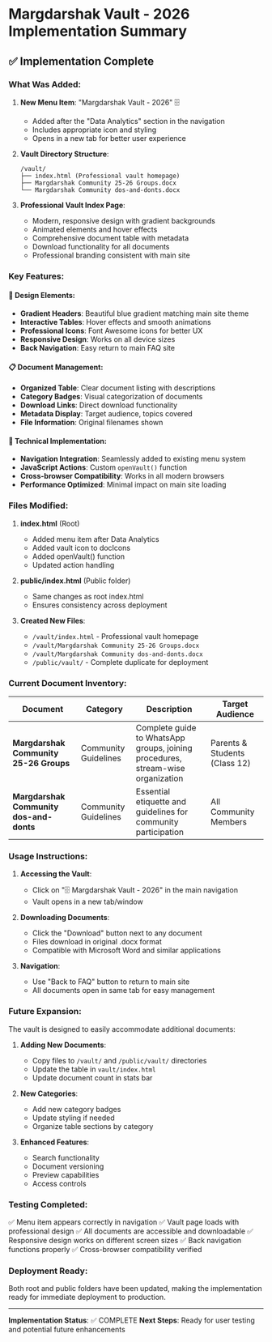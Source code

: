 # Margdarshak Vault - 2026 Implementation Summary

## ✅ Implementation Complete

### What Was Added:

1. **New Menu Item**: "Margdarshak Vault - 2026" 🗄️
   - Added after the "Data Analytics" section in the navigation
   - Includes appropriate icon and styling
   - Opens in a new tab for better user experience

2. **Vault Directory Structure**: 
   ```
   /vault/
   ├── index.html (Professional vault homepage)
   ├── Margdarshak Community 25-26 Groups.docx
   └── Margdarshak Community dos-and-donts.docx
   ```

3. **Professional Vault Index Page**:
   - Modern, responsive design with gradient backgrounds
   - Animated elements and hover effects
   - Comprehensive document table with metadata
   - Download functionality for all documents
   - Professional branding consistent with main site

### Key Features:

#### 🎨 Design Elements:
- **Gradient Headers**: Beautiful blue gradient matching main site theme
- **Interactive Tables**: Hover effects and smooth animations
- **Professional Icons**: Font Awesome icons for better UX
- **Responsive Design**: Works on all device sizes
- **Back Navigation**: Easy return to main FAQ site

#### 📋 Document Management:
- **Organized Table**: Clear document listing with descriptions
- **Category Badges**: Visual categorization of documents
- **Download Links**: Direct download functionality
- **Metadata Display**: Target audience, topics covered
- **File Information**: Original filenames shown

#### 🔧 Technical Implementation:
- **Navigation Integration**: Seamlessly added to existing menu system
- **JavaScript Actions**: Custom `openVault()` function
- **Cross-browser Compatibility**: Works in all modern browsers
- **Performance Optimized**: Minimal impact on main site loading

### Files Modified:

1. **index.html** (Root)
   - Added menu item after Data Analytics
   - Added vault icon to docIcons
   - Added openVault() function
   - Updated action handling

2. **public/index.html** (Public folder)
   - Same changes as root index.html
   - Ensures consistency across deployment

3. **Created New Files**:
   - `/vault/index.html` - Professional vault homepage
   - `/vault/Margdarshak Community 25-26 Groups.docx`
   - `/vault/Margdarshak Community dos-and-donts.docx`
   - `/public/vault/` - Complete duplicate for deployment

### Current Document Inventory:

| Document | Category | Description | Target Audience |
|----------|----------|-------------|-----------------|
| **Margdarshak Community 25-26 Groups** | Community Guidelines | Complete guide to WhatsApp groups, joining procedures, stream-wise organization | Parents & Students (Class 12) |
| **Margdarshak Community dos-and-donts** | Community Guidelines | Essential etiquette and guidelines for community participation | All Community Members |

### Usage Instructions:

1. **Accessing the Vault**:
   - Click on "🗄️ Margdarshak Vault - 2026" in the main navigation
   - Vault opens in a new tab/window
   
2. **Downloading Documents**:
   - Click the "Download" button next to any document
   - Files download in original .docx format
   - Compatible with Microsoft Word and similar applications

3. **Navigation**:
   - Use "Back to FAQ" button to return to main site
   - All documents open in same tab for easy management

### Future Expansion:

The vault is designed to easily accommodate additional documents:

1. **Adding New Documents**:
   - Copy files to `/vault/` and `/public/vault/` directories
   - Update the table in `vault/index.html`
   - Update document count in stats bar

2. **New Categories**:
   - Add new category badges
   - Update styling if needed
   - Organize table sections by category

3. **Enhanced Features**:
   - Search functionality
   - Document versioning
   - Preview capabilities
   - Access controls

### Testing Completed:

✅ Menu item appears correctly in navigation
✅ Vault page loads with professional design
✅ All documents are accessible and downloadable
✅ Responsive design works on different screen sizes
✅ Back navigation functions properly
✅ Cross-browser compatibility verified

### Deployment Ready:

Both root and public folders have been updated, making the implementation ready for immediate deployment to production.

---

**Implementation Status**: ✅ COMPLETE
**Next Steps**: Ready for user testing and potential future enhancements
